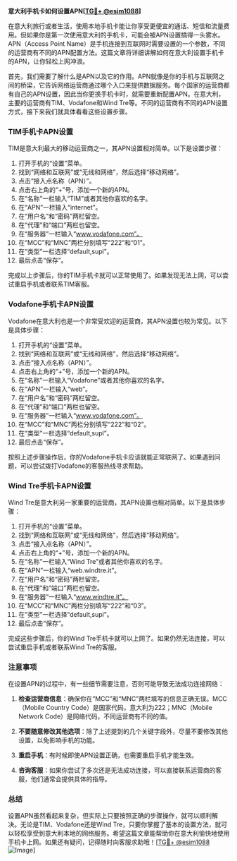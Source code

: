 **意大利手机卡如何设置APN[[TG💪+ @esim1088](https://t.me/s/esim1088)]**

在意大利旅行或者生活，使用本地手机卡能让你享受更便宜的通话、短信和流量费用。但如果你是第一次使用意大利的手机卡，可能会被APN设置搞得一头雾水。APN（Access Point Name）是手机连接到互联网时需要设置的一个参数，不同的运营商有不同的APN配置方法。这篇文章将详细讲解如何在意大利设置手机卡的APN，让你轻松上网冲浪。

首先，我们需要了解什么是APN以及它的作用。APN就像是你的手机与互联网之间的桥梁，它告诉网络运营商通过哪个入口来提供数据服务。每个国家的运营商都有自己的APN设置，因此当你更换手机卡时，就需要重新配置APN。在意大利，主要的运营商有TIM、Vodafone和Wind Tre等。不同的运营商有不同的APN设置方式，接下来我们就具体看看这些设置步骤。

### TIM手机卡APN设置

TIM是意大利最大的移动运营商之一，其APN设置相对简单。以下是设置步骤：

1. 打开手机的“设置”菜单。
2. 找到“网络和互联网”或“无线和网络”，然后选择“移动网络”。
3. 点击“接入点名称（APN）”。
4. 点击右上角的“+”号，添加一个新的APN。
5. 在“名称”一栏输入“TIM”或者其他你喜欢的名字。
6. 在“APN”一栏输入“internet”。
7. 在“用户名”和“密码”两栏留空。
8. 在“代理”和“端口”两栏也留空。
9. 在“服务器”一栏输入“www.vodafone.com”。
10. 在“MCC”和“MNC”两栏分别填写“222”和“01”。
11. 在“类型”一栏选择“default,supl”。
12. 最后点击“保存”。

完成以上步骤后，你的TIM手机卡就可以正常使用了。如果发现无法上网，可以尝试重启手机或者联系TIM客服。

### Vodafone手机卡APN设置

Vodafone在意大利也是一个非常受欢迎的运营商，其APN设置也较为常见。以下是具体步骤：

1. 打开手机的“设置”菜单。
2. 找到“网络和互联网”或“无线和网络”，然后选择“移动网络”。
3. 点击“接入点名称（APN）”。
4. 点击右上角的“+”号，添加一个新的APN。
5. 在“名称”一栏输入“Vodafone”或者其他你喜欢的名字。
6. 在“APN”一栏输入“web”。
7. 在“用户名”和“密码”两栏留空。
8. 在“代理”和“端口”两栏也留空。
9. 在“服务器”一栏输入“www.vodafone.com”。
10. 在“MCC”和“MNC”两栏分别填写“222”和“02”。
11. 在“类型”一栏选择“default,supl”。
12. 最后点击“保存”。

按照上述步骤操作后，你的Vodafone手机卡应该就能正常联网了。如果遇到问题，可以尝试拨打Vodafone的客服热线寻求帮助。

### Wind Tre手机卡APN设置

Wind Tre是意大利另一家重要的运营商，其APN设置也相对简单。以下是具体步骤：

1. 打开手机的“设置”菜单。
2. 找到“网络和互联网”或“无线和网络”，然后选择“移动网络”。
3. 点击“接入点名称（APN）”。
4. 点击右上角的“+”号，添加一个新的APN。
5. 在“名称”一栏输入“Wind Tre”或者其他你喜欢的名字。
6. 在“APN”一栏输入“web.windtre.it”。
7. 在“用户名”和“密码”两栏留空。
8. 在“代理”和“端口”两栏也留空。
9. 在“服务器”一栏输入“www.windtre.it”。
10. 在“MCC”和“MNC”两栏分别填写“222”和“03”。
11. 在“类型”一栏选择“default,supl”。
12. 最后点击“保存”。

完成这些步骤后，你的Wind Tre手机卡就可以上网了。如果仍然无法连接，可以尝试重启手机或者联系Wind Tre的客服。

### 注意事项

在设置APN的过程中，有一些细节需要注意，否则可能导致无法成功连接网络：

1. **检查运营商信息**：确保你在“MCC”和“MNC”两栏填写的信息正确无误。MCC（Mobile Country Code）是国家代码，意大利为222；MNC（Mobile Network Code）是网络代码，不同运营商有不同的值。
   
2. **不要随意修改其他选项**：除了上述提到的几个关键字段外，尽量不要修改其他设置，以免影响手机的功能。

3. **重启手机**：有时候即使APN设置正确，也需要重启手机才能生效。

4. **咨询客服**：如果你尝试了多次还是无法成功连接，可以直接联系运营商的客服，他们通常会提供具体的指导。

### 总结

设置APN虽然看起来复杂，但实际上只要按照正确的步骤操作，就可以顺利解决。无论是TIM、Vodafone还是Wind Tre，只要你掌握了基本的设置方法，就可以轻松享受到意大利本地的网络服务。希望这篇文章能帮助你在意大利愉快地使用手机卡上网。如果还有疑问，记得随时向客服求助哦！[[TG💪+ @esim1088](https://t.me/s/esim1088) ![Image](https://i.postimg.cc/4NQfJmqS/Snipaste-2025-05-13-00-14-12.png)]